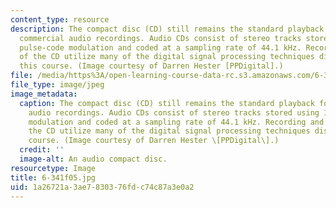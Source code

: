 ```yaml
---
content_type: resource
description: The compact disc (CD) still remains the standard playback format for
  commercial audio recordings. Audio CDs consist of stereo tracks stored using 16-bit
  pulse-code modulation and coded at a sampling rate of 44.1 kHz. Recording and playback
  of the CD utilize many of the digital signal processing techniques discussed in
  this course. (Image courtesy of Darren Hester [PPDigital].)
file: /media/https%3A/open-learning-course-data-rc.s3.amazonaws.com/6-341-discrete-time-signal-processing-fall-2005/1a26721a3ae7830376fdc74c87a3e0a2_6-341f05.jpg
file_type: image/jpeg
image_metadata:
  caption: The compact disc (CD) still remains the standard playback format for commercial
    audio recordings. Audio CDs consist of stereo tracks stored using 16-bit pulse-code
    modulation and coded at a sampling rate of 44.1 kHz. Recording and playback of
    the CD utilize many of the digital signal processing techniques discussed in this
    course. (Image courtesy of Darren Hester \[PPDigital\].)
  credit: ''
  image-alt: An audio compact disc.
resourcetype: Image
title: 6-341f05.jpg
uid: 1a26721a-3ae7-8303-76fd-c74c87a3e0a2
---
```

